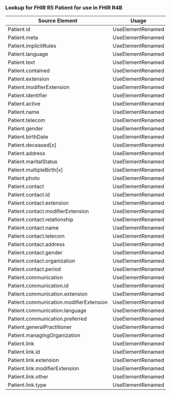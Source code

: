 ### Lookup for FHIR R5 Patient for use in FHIR R4B

| Source Element | Usage | Target |
| -------------- | ----- | ------ |
| Patient.id | UseElementRenamed | Patient.id |
| Patient.meta | UseElementRenamed | Patient.meta |
| Patient.implicitRules | UseElementRenamed | Patient.implicitRules |
| Patient.language | UseElementRenamed | Patient.language |
| Patient.text | UseElementRenamed | Patient.text |
| Patient.contained | UseElementRenamed | Patient.contained |
| Patient.extension | UseElementRenamed | Patient.extension |
| Patient.modifierExtension | UseElementRenamed | Patient.modifierExtension |
| Patient.identifier | UseElementRenamed | Patient.identifier |
| Patient.active | UseElementRenamed | Patient.active |
| Patient.name | UseElementRenamed | Patient.name |
| Patient.telecom | UseElementRenamed | Patient.telecom |
| Patient.gender | UseElementRenamed | Patient.gender |
| Patient.birthDate | UseElementRenamed | Patient.birthDate |
| Patient.deceased[x] | UseElementRenamed | Patient.deceased[x] |
| Patient.address | UseElementRenamed | Patient.address |
| Patient.maritalStatus | UseElementRenamed | Patient.maritalStatus |
| Patient.multipleBirth[x] | UseElementRenamed | Patient.multipleBirth[x] |
| Patient.photo | UseElementRenamed | Patient.photo |
| Patient.contact | UseElementRenamed | Patient.contact |
| Patient.contact.id | UseElementRenamed | Patient.contact.id |
| Patient.contact.extension | UseElementRenamed | Patient.contact.extension |
| Patient.contact.modifierExtension | UseElementRenamed | Patient.contact.modifierExtension |
| Patient.contact.relationship | UseElementRenamed | Patient.contact.relationship |
| Patient.contact.name | UseElementRenamed | Patient.contact.name |
| Patient.contact.telecom | UseElementRenamed | Patient.contact.telecom |
| Patient.contact.address | UseElementRenamed | Patient.contact.address |
| Patient.contact.gender | UseElementRenamed | Patient.contact.gender |
| Patient.contact.organization | UseElementRenamed | Patient.contact.organization |
| Patient.contact.period | UseElementRenamed | Patient.contact.period |
| Patient.communication | UseElementRenamed | Patient.communication |
| Patient.communication.id | UseElementRenamed | Patient.communication.id |
| Patient.communication.extension | UseElementRenamed | Patient.communication.extension |
| Patient.communication.modifierExtension | UseElementRenamed | Patient.communication.modifierExtension |
| Patient.communication.language | UseElementRenamed | Patient.communication.language |
| Patient.communication.preferred | UseElementRenamed | Patient.communication.preferred |
| Patient.generalPractitioner | UseElementRenamed | Patient.generalPractitioner |
| Patient.managingOrganization | UseElementRenamed | Patient.managingOrganization |
| Patient.link | UseElementRenamed | Patient.link |
| Patient.link.id | UseElementRenamed | Patient.link.id |
| Patient.link.extension | UseElementRenamed | Patient.link.extension |
| Patient.link.modifierExtension | UseElementRenamed | Patient.link.modifierExtension |
| Patient.link.other | UseElementRenamed | Patient.link.other |
| Patient.link.type | UseElementRenamed | Patient.link.type |
